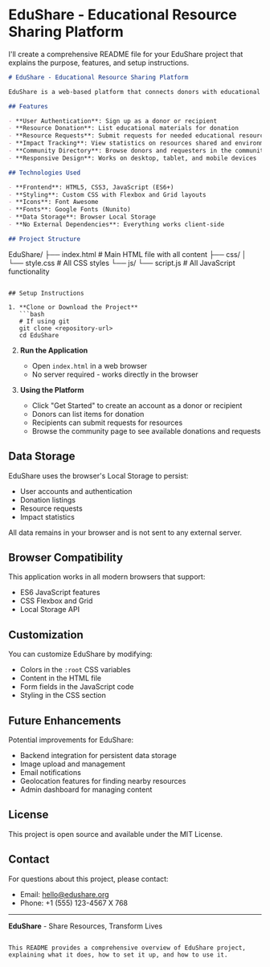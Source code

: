 # EduShare - Educational Resource Sharing Platform

I'll create a comprehensive README file for your EduShare project that explains the purpose, features, and setup instructions.

```markdown
# EduShare - Educational Resource Sharing Platform

EduShare is a web-based platform that connects donors with educational organizations in need of resources, creating a powerful network for educational impact worldwide.

## Features

- **User Authentication**: Sign up as a donor or recipient
- **Resource Donation**: List educational materials for donation
- **Resource Requests**: Submit requests for needed educational resources
- **Impact Tracking**: View statistics on resources shared and environmental impact
- **Community Directory**: Browse donors and requesters in the community
- **Responsive Design**: Works on desktop, tablet, and mobile devices

## Technologies Used

- **Frontend**: HTML5, CSS3, JavaScript (ES6+)
- **Styling**: Custom CSS with Flexbox and Grid layouts
- **Icons**: Font Awesome
- **Fonts**: Google Fonts (Nunito)
- **Data Storage**: Browser Local Storage
- **No External Dependencies**: Everything works client-side

## Project Structure

```
EduShare/
├── index.html          # Main HTML file with all content
├── css/
│   └── style.css      # All CSS styles
└── js/
    └── script.js      # All JavaScript functionality
```

## Setup Instructions

1. **Clone or Download the Project**
   ```bash
   # If using git
   git clone <repository-url>
   cd EduShare
   ```

2. **Run the Application**
   - Open `index.html` in a web browser
   - No server required - works directly in the browser

3. **Using the Platform**
   - Click "Get Started" to create an account as a donor or recipient
   - Donors can list items for donation
   - Recipients can submit requests for resources
   - Browse the community page to see available donations and requests

## Data Storage

EduShare uses the browser's Local Storage to persist:
- User accounts and authentication
- Donation listings
- Resource requests
- Impact statistics

All data remains in your browser and is not sent to any external server.

## Browser Compatibility

This application works in all modern browsers that support:
- ES6 JavaScript features
- CSS Flexbox and Grid
- Local Storage API

## Customization

You can customize EduShare by modifying:
- Colors in the `:root` CSS variables
- Content in the HTML file
- Form fields in the JavaScript code
- Styling in the CSS section

## Future Enhancements

Potential improvements for EduShare:
- Backend integration for persistent data storage
- Image upload and management
- Email notifications
- Geolocation features for finding nearby resources
- Admin dashboard for managing content

## License

This project is open source and available under the MIT License.

## Contact

For questions about this project, please contact:
- Email: hello@edushare.org
- Phone: +1 (555) 123-4567 X 768

---

**EduShare** - Share Resources, Transform Lives
```

This README provides a comprehensive overview of EduShare project, explaining what it does, how to set it up, and how to use it. 

```
